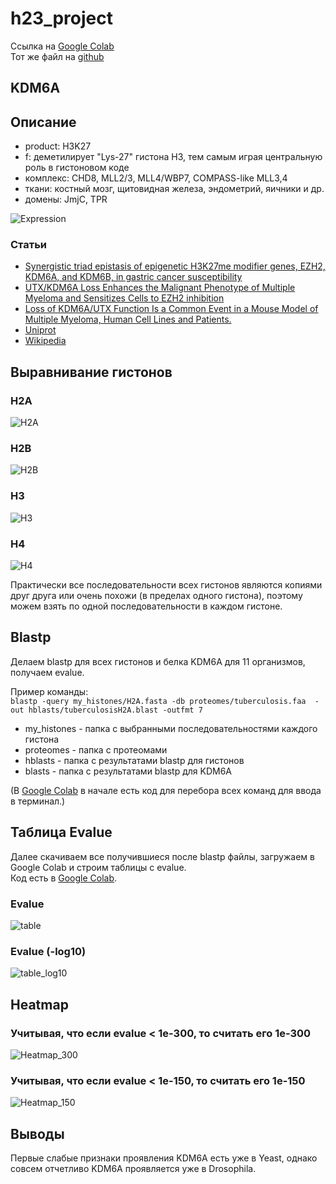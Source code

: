 # h23_project


Ссылка на [Google Colab](https://colab.research.google.com/drive/1BHbbg3IoSVPjDG3vO1MH5n7uapZGYDjq?usp=sharing)  
Тот же файл на [github](https://github.com/XeniaMishina/h23_project/blob/main/data/bioinf_project.ipynb)

## KDM6A

## Описание 
- product: H3K27
- f: деметилирует "Lys-27" гистона H3, тем самым играя центральную роль в гистоновом коде
- комплекс: CHD8, MLL2/3, MLL4/WBP7, COMPASS-like MLL3,4
- ткани: костный мозг, щитовидная железа, эндометрий, яичники и др.
- домены: JmjC, TPR 

![Expression](https://github.com/XeniaMishina/h23_project/blob/main/data/Expression.png)

### Статьи
- [Synergistic triad epistasis of epigenetic H3K27me modifier genes, EZH2, KDM6A, and KDM6B, in gastric cancer susceptibility](https://link.springer.com/article/10.1007/s10120-018-0888-9)
- [UTX/KDM6A Loss Enhances the Malignant Phenotype of Multiple Myeloma and Sensitizes Cells to EZH2 inhibition](https://www.sciencedirect.com/science/article/pii/S2211124717313839)
- [Loss of KDM6A/UTX Function Is a Common Event in a Mouse Model of Multiple Myeloma, Human Cell Lines and Patients.](https://www.sciencedirect.com/science/article/pii/S000649711953419X)
- [Uniprot](https://www.uniprot.org/uniprotkb/O15550/entry)
- [Wikipedia](https://en.m.wikipedia.org/wiki/UTX_(gene))

## Выравнивание гистонов

### H2A
![H2A](https://github.com/XeniaMishina/h23_project/blob/main/histones/H2A.png)

### H2B
![H2B](https://github.com/XeniaMishina/h23_project/blob/main/histones/H2B.png)

### H3
![H3](https://github.com/XeniaMishina/h23_project/blob/main/histones/H3.png)

### H4
![H4](https://github.com/XeniaMishina/h23_project/blob/main/histones/H4.png)

Практически все последовательности всех гистонов являются копиями друг друга или очень похожи (в пределах одного гистона), поэтому можем взять по одной последовательности в каждом гистоне.

## Blastp

Делаем blastp для всех гистонов и белка KDM6A для 11 организмов, получаем evalue.

Пример команды:  
`blastp -query my_histones/H2A.fasta -db proteomes/tuberculosis.faa  -out hblasts/tuberculosisH2A.blast -outfmt 7`

- my_histones - папка с выбранными последовательностями каждого гистона
- proteomes - папка с протеомами
- hblasts - папка с результатами blastp для гистонов
- blasts -  папка с результатами blastp для KDM6A

(В [Google Colab](https://colab.research.google.com/drive/1BHbbg3IoSVPjDG3vO1MH5n7uapZGYDjq?usp=sharing) в начале есть код для перебора всех команд для ввода в терминал.)

## Таблица Evalue

Далее скачиваем все получившиеся после blastp файлы, загружаем в Google Colab и строим таблицы с evalue.  
Код есть в [Google Colab](https://colab.research.google.com/drive/1BHbbg3IoSVPjDG3vO1MH5n7uapZGYDjq?usp=sharing).

### Evalue 
![table](https://github.com/XeniaMishina/h23_project/blob/main/tables/table.png)

### Evalue (-log10)
![table_log10](https://github.com/XeniaMishina/h23_project/blob/main/tables/table_log10.png)

## Heatmap 
### Учитывая, что если evalue < 1e-300, то считать его 1e-300
![Heatmap_300](https://github.com/XeniaMishina/h23_project/blob/main/data/heatmap_300.png)

### Учитывая, что если evalue < 1e-150, то считать его 1e-150
![Heatmap_150](https://github.com/XeniaMishina/h23_project/blob/main/data/heatmap_150.png)

## Выводы
Первые слабые признаки проявления KDM6A есть уже в Yeast, однако совсем отчетливо KDM6A проявляется уже в Drosophila.





